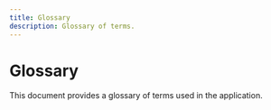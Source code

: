 ```yaml
---
title: Glossary
description: Glossary of terms.
---
```


# Glossary

This document provides a glossary of terms used in the application.
